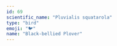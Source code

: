 ```yaml
---
id: 69
scientific_name: "Pluvialis squatarola"
type: "bird"
emoji: "🐦"
name: "Black-bellied Plover"
---
```

